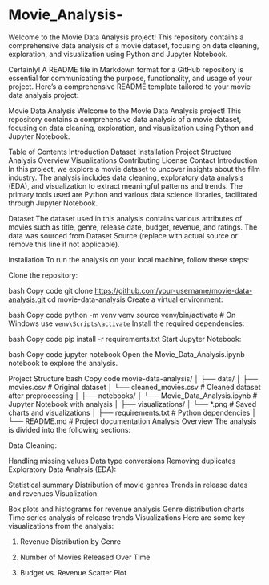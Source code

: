 # Movie_Analysis-

Welcome to the Movie Data Analysis project! This repository contains a comprehensive data analysis of a movie dataset, focusing on data cleaning, exploration, and visualization using Python and Jupyter Notebook.


Certainly! A README file in Markdown format for a GitHub repository is essential for communicating the purpose, functionality, and usage of your project. Here’s a comprehensive README template tailored to your movie data analysis project:

Movie Data Analysis
Welcome to the Movie Data Analysis project! This repository contains a comprehensive data analysis of a movie dataset, focusing on data cleaning, exploration, and visualization using Python and Jupyter Notebook.

Table of Contents
Introduction
Dataset
Installation
Project Structure
Analysis Overview
Visualizations
Contributing
License
Contact
Introduction
In this project, we explore a movie dataset to uncover insights about the film industry. The analysis includes data cleaning, exploratory data analysis (EDA), and visualization to extract meaningful patterns and trends. The primary tools used are Python and various data science libraries, facilitated through Jupyter Notebook.

Dataset
The dataset used in this analysis contains various attributes of movies such as title, genre, release date, budget, revenue, and ratings. The data was sourced from Dataset Source (replace with actual source or remove this line if not applicable).

Installation
To run the analysis on your local machine, follow these steps:

Clone the repository:

bash
Copy code
git clone https://github.com/your-username/movie-data-analysis.git
cd movie-data-analysis
Create a virtual environment:

bash
Copy code
python -m venv venv
source venv/bin/activate  # On Windows use `venv\Scripts\activate`
Install the required dependencies:

bash
Copy code
pip install -r requirements.txt
Start Jupyter Notebook:

bash
Copy code
jupyter notebook
Open the Movie_Data_Analysis.ipynb notebook to explore the analysis.

Project Structure
bash
Copy code
movie-data-analysis/
│
├── data/
│   ├── movies.csv            # Original dataset
│   └── cleaned_movies.csv    # Cleaned dataset after preprocessing
│
├── notebooks/
│   └── Movie_Data_Analysis.ipynb   # Jupyter Notebook with analysis
│
├── visualizations/
│   └── *.png                 # Saved charts and visualizations
│
├── requirements.txt          # Python dependencies
│
└── README.md                 # Project documentation
Analysis Overview
The analysis is divided into the following sections:

Data Cleaning:

Handling missing values
Data type conversions
Removing duplicates
Exploratory Data Analysis (EDA):

Statistical summary
Distribution of movie genres
Trends in release dates and revenues
Visualization:

Box plots and histograms for revenue analysis
Genre distribution charts
Time series analysis of release trends
Visualizations
Here are some key visualizations from the analysis:

1. Revenue Distribution by Genre

2. Number of Movies Released Over Time

3. Budget vs. Revenue Scatter Plot
